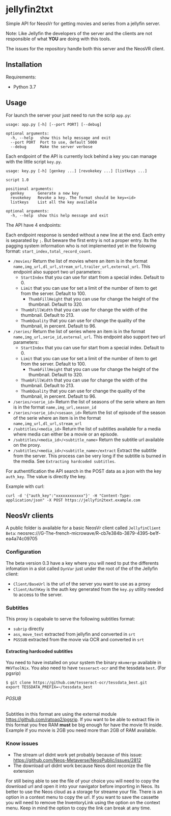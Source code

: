 # jellyfin2txt

Simple API for NeosVr for getting movies and series from a jellyfin server.

Note: Like Jellyfin the developers of the server and the clients are not
responsible of what **YOU** are doing with this tools.

The issues for the repository handle both this server and the NeosVR client.

## Installation

Requirements:

* Python 3.7

## Usage

For launch the server your just need to run the scrip `app.py`:

```
usage: app.py [-h] [--port PORT] [--debug]

optional arguments:
  -h, --help   show this help message and exit
  --port PORT  Port to use, default 5000
  --debug      Make the server verbose
```

Each endpoint of the API is currently lock behind a key you can manage with
the little script `key.py`.

```
usage: key.py [-h] [genkey ...] [revokekey ...] [listkeys ...]

script 1.0

positional arguments:
  genkey      Generate a new key
  revokekey   Revoke a key. The format should be key=<id>
  listkeys    List all the key available

optional arguments:
  -h, --help  show this help message and exit
```

The API have 4 endpoints:

Each endpoint response is sended without a new line at the end. Each entry
is separated by `;`. But beware the first entry is not a proper entry. Its
the pagging system information who is not implemented yet in the folowing
format: `start_index,total_record_count`.

* `/movies/` Return the list of movies where an item is in the format `name,img_url,dl_url,stream_url,trailer_url,external_url`. This endpoint also support two url parameters:
	* `StartIndex` that you can use for start from a special index. Default to 0.
	* `Limit` that you can use for set a limit of the number of item to get from the server. Default to 100.
        * `ThumbFillHeight` that you can use for change the height of the thumbnail. Default to 320.
	* `ThumbFillWidth` that you can use for change the width of the thumbnail. Default to 213.
	* `ThumbQuality` that you can use for change the quality of the thumbnail, in percent. Default to 96.
* `/series/` Return the list of series where an item is in the format `name,img_url,serie_id,external_url`. This endpoint also support two url parameters:
	* `StartIndex` that you can use for start from a special index. Default to 0.
	* `Limit` that you can use for set a limit of the number of item to get from the server. Default to 100.
        * `ThumbFillHeight` that you can use for change the height of the thumbnail. Default to 320.
	* `ThumbFillWidth` that you can use for change the width of the thumbnail. Default to 213.
	* `ThumbQuality` that you can use for change the quality of the thumbnail, in percent. Default to 96.
* `/series/<serie_id>` Return the list of seasons of the serie where an item is in the format `name,img_url,season_id`
* `/series/<serie_id>/<sesaon_id>` Return the list of episode of the season of the serie where an item is in the format
  `name,img_url,dl_url,stream_url`
* `/subtitles/<media_id>` Return the list of subtitles available for a media where media can either be a movie or an episode.
* `/subtitles/<media_id>/<subtitle_name>` Return the subtitle url available on the proxy.
* `/subtitles/<media_id>/<subtitle_name>/extract` Extract the subtitle from the server. This process can be very long if the subtitle is burned in the media. See `Extracting hardcoded subtitles`.

For authentification the API search in the POST data as a json with the key `auth_key`. The value is
directly the key.

Example with curl:

```
curl -d '{"auth_key":"xxxxxxxxxxxx"}' -H "Content-Type: application/json" -X POST https://jellyfin2text.example.com
```

## NeosVr clients

A public folder is available for a basic NeosVr client called `JellyfinClient Beta`:
neosrec:///G-The-french-microwave/R-cb7e384b-3879-4395-be1f-ea4a74c09705

### Configuration

The beta version 0.3 have a key where you will need to put the differents
infomation in a slot called `DynVar` just under the root of the of the Jellyfin client:
- `Client/BaseUrl` is the url of the server you want to use as a proxy
- `Client/AuthKey` is the auth key generated from the `key.py` utility needed
  to access to the server.

### Subtitles

This proxy is capabale to serve the following subtitles format:

- `subrip` directly
- `ass`, `move_text` extracted from jellyfin and converted in `srt`
- `PGSSUB` extracted from the movie via OCR and converted in `srt`

#### Extracting hardcoded subtitles

You need to have installed on your system the binary `mkvmerge` available in `MKVToolNix`.
You also need to have `tesseract-ocr` and the tessdata `best`. (For pgsrip)

```
$ git clone https://github.com/tesseract-ocr/tessdata_best.git
export TESSDATA_PREFIX=~/tessdata_best
```

###### PGSUB

Subtitles in this format are using the external module https://github.com/ratoaq2/pgsrip.
If you want to be able to extract file in this format you free RAM **must** be big enough
for have the movie fit inside. Example if you movie is 2GB you need more than 2GB of RAM
available.

### Know issues

- The stream url didnt work yet probably because of this issue: https://github.com/Neos-Metaverse/NeosPublic/issues/2812
- The download url didnt work because Neos dont reconize the file extension

For still being able to see the file of your choice you will need to copy the
download url and open it into your navigator before importing in Neos. Its
better to use the Neos cloud as a storage for streame your file. There is an
option in a context menu to copy the url. If you want to save the cassette you
will need to remove the InventoryLink using the option on the context menu.
Keep in mind the option to copy the link can break at any time.
